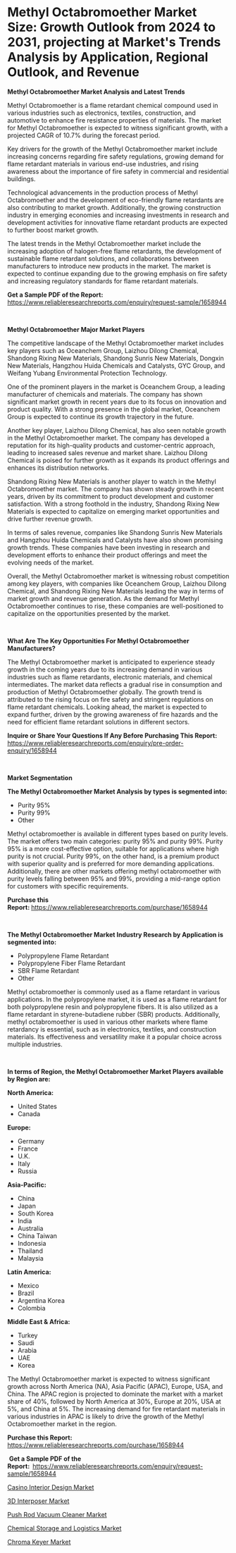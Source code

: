 <p><h1>Methyl Octabromoether Market Size: Growth Outlook from 2024 to 2031, projecting at Market's Trends Analysis by Application, Regional Outlook, and Revenue</h1></p><p><strong>Methyl Octabromoether Market Analysis and Latest Trends</strong></p>
<p><p>Methyl Octabromoether is a flame retardant chemical compound used in various industries such as electronics, textiles, construction, and automotive to enhance fire resistance properties of materials. The market for Methyl Octabromoether is expected to witness significant growth, with a projected CAGR of 10.7% during the forecast period. </p><p>Key drivers for the growth of the Methyl Octabromoether market include increasing concerns regarding fire safety regulations, growing demand for flame retardant materials in various end-use industries, and rising awareness about the importance of fire safety in commercial and residential buildings. </p><p>Technological advancements in the production process of Methyl Octabromoether and the development of eco-friendly flame retardants are also contributing to market growth. Additionally, the growing construction industry in emerging economies and increasing investments in research and development activities for innovative flame retardant products are expected to further boost market growth.</p><p>The latest trends in the Methyl Octabromoether market include the increasing adoption of halogen-free flame retardants, the development of sustainable flame retardant solutions, and collaborations between manufacturers to introduce new products in the market. The market is expected to continue expanding due to the growing emphasis on fire safety and increasing regulatory standards for flame retardant materials.</p></p>
<p><strong>Get a Sample PDF of the Report:&nbsp;</strong> <a href="https://www.reliableresearchreports.com/enquiry/request-sample/1658944">https://www.reliableresearchreports.com/enquiry/request-sample/1658944</a></p>
<p>&nbsp;</p>
<p><strong>Methyl Octabromoether Major Market Players</strong></p>
<p><p>The competitive landscape of the Methyl Octabromoether market includes key players such as Oceanchem Group, Laizhou Dilong Chemical, Shandong Rixing New Materials, Shandong Sunris New Materials, Dongxin New Materials, Hangzhou Huida Chemicals and Catalysts, GYC Group, and Weifang Yubang Environmental Protection Technology.</p><p>One of the prominent players in the market is Oceanchem Group, a leading manufacturer of chemicals and materials. The company has shown significant market growth in recent years due to its focus on innovation and product quality. With a strong presence in the global market, Oceanchem Group is expected to continue its growth trajectory in the future.</p><p>Another key player, Laizhou Dilong Chemical, has also seen notable growth in the Methyl Octabromoether market. The company has developed a reputation for its high-quality products and customer-centric approach, leading to increased sales revenue and market share. Laizhou Dilong Chemical is poised for further growth as it expands its product offerings and enhances its distribution networks.</p><p>Shandong Rixing New Materials is another player to watch in the Methyl Octabromoether market. The company has shown steady growth in recent years, driven by its commitment to product development and customer satisfaction. With a strong foothold in the industry, Shandong Rixing New Materials is expected to capitalize on emerging market opportunities and drive further revenue growth.</p><p>In terms of sales revenue, companies like Shandong Sunris New Materials and Hangzhou Huida Chemicals and Catalysts have also shown promising growth trends. These companies have been investing in research and development efforts to enhance their product offerings and meet the evolving needs of the market.</p><p>Overall, the Methyl Octabromoether market is witnessing robust competition among key players, with companies like Oceanchem Group, Laizhou Dilong Chemical, and Shandong Rixing New Materials leading the way in terms of market growth and revenue generation. As the demand for Methyl Octabromoether continues to rise, these companies are well-positioned to capitalize on the opportunities presented by the market.</p></p>
<p>&nbsp;</p>
<p><strong>What Are The Key Opportunities For Methyl Octabromoether Manufacturers?</strong></p>
<p><p>The Methyl Octabromoether market is anticipated to experience steady growth in the coming years due to its increasing demand in various industries such as flame retardants, electronic materials, and chemical intermediates. The market data reflects a gradual rise in consumption and production of Methyl Octabromoether globally. The growth trend is attributed to the rising focus on fire safety and stringent regulations on flame retardant chemicals. Looking ahead, the market is expected to expand further, driven by the growing awareness of fire hazards and the need for efficient flame retardant solutions in different sectors.</p></p>
<p><strong>Inquire or Share Your Questions If Any Before Purchasing This Report:</strong> <a href="https://www.reliableresearchreports.com/enquiry/pre-order-enquiry/1658944">https://www.reliableresearchreports.com/enquiry/pre-order-enquiry/1658944</a></p>
<p>&nbsp;</p>
<p><strong>Market Segmentation</strong></p>
<p><strong>The Methyl Octabromoether Market Analysis by types is segmented into:</strong></p>
<p><ul><li>Purity 95%</li><li>Purity 99%</li><li>Other</li></ul></p>
<p><p>Methyl octabromoether is available in different types based on purity levels. The market offers two main categories: purity 95% and purity 99%. Purity 95% is a more cost-effective option, suitable for applications where high purity is not crucial. Purity 99%, on the other hand, is a premium product with superior quality and is preferred for more demanding applications. Additionally, there are other markets offering methyl octabromoether with purity levels falling between 95% and 99%, providing a mid-range option for customers with specific requirements.</p></p>
<p><strong>Purchase this Report:&nbsp;</strong><a href="https://www.reliableresearchreports.com/purchase/1658944">https://www.reliableresearchreports.com/purchase/1658944</a></p>
<p>&nbsp;</p>
<p><strong>The Methyl Octabromoether Market Industry Research by Application is segmented into:</strong></p>
<p><ul><li>Polypropylene Flame Retardant</li><li>Polypropylene Fiber Flame Retardant</li><li>SBR Flame Retardant</li><li>Other</li></ul></p>
<p><p>Methyl octabromoether is commonly used as a flame retardant in various applications. In the polypropylene market, it is used as a flame retardant for both polypropylene resin and polypropylene fibers. It is also utilized as a flame retardant in styrene-butadiene rubber (SBR) products. Additionally, methyl octabromoether is used in various other markets where flame retardancy is essential, such as in electronics, textiles, and construction materials. Its effectiveness and versatility make it a popular choice across multiple industries.</p></p>
<p>&nbsp;</p>
<p><strong>In terms of Region, the Methyl Octabromoether Market Players available by Region are:</strong></p>
<p>
    <p> <strong> North America: </strong>
        <ul>
            <li>United States</li>
            <li>Canada</li>
        </ul>
        </p> 
    <p> <strong> Europe: </strong>
        <ul>
            <li>Germany</li>
            <li>France</li>
            <li>U.K.</li>
            <li>Italy</li>
            <li>Russia</li>
        </ul>
        </p> 
    <p> <strong> Asia-Pacific: </strong>
        <ul>
            <li>China</li>
            <li>Japan</li>
            <li>South Korea</li>
            <li>India</li>
            <li>Australia</li>
            <li>China Taiwan</li>
            <li>Indonesia</li>
            <li>Thailand</li>
            <li>Malaysia</li>
        </ul>
        </p> 
    <p> <strong> Latin America: </strong>
        <ul>
            <li>Mexico</li>
            <li>Brazil</li>
            <li>Argentina Korea</li>
            <li>Colombia</li>
        </ul>
        </p> 
    <p> <strong> Middle East & Africa: </strong>
        <ul>
            <li>Turkey</li>
            <li>Saudi</li>
            <li>Arabia</li>
            <li>UAE</li>
            <li>Korea</li>
        </ul>
    </p>
    </p>
<p><p>The Methyl Octabromoether market is expected to witness significant growth across North America (NA), Asia Pacific (APAC), Europe, USA, and China. The APAC region is projected to dominate the market with a market share of 40%, followed by North America at 30%, Europe at 20%, USA at 5%, and China at 5%. The increasing demand for fire retardant materials in various industries in APAC is likely to drive the growth of the Methyl Octabromoether market in the region.</p></p>
<p><strong>Purchase this Report: </strong><a href="https://www.reliableresearchreports.com/purchase/1658944">https://www.reliableresearchreports.com/purchase/1658944</a></p>
<p>&nbsp;<strong>Get a Sample PDF of the Report:&nbsp;&nbsp;</strong><a href="https://www.reliableresearchreports.com/enquiry/request-sample/1658944">https://www.reliableresearchreports.com/enquiry/request-sample/1658944</a></p>
<p><strong></strong></p>
<p><p><a href="https://medium.com/@v27092023/casino-interior-design-market-report-reveals-the-latest-trends-and-growth-opportunities-of-this-0bbd845b076d">Casino Interior Design Market</a></p><p><a href="https://medium.com/@linabernier/3d-interposer-market-report-reveals-the-latest-trends-and-growth-opportunities-of-this-market-60cd5577d369">3D Interposer Market</a></p><p><a href="https://github.com/provorikovar/Market-Research-Report-List-3/blob/main/push-rod-vacuum-cleaner-market.md">Push Rod Vacuum Cleaner Market</a></p><p><a href="https://github.com/CliffMedina6/Market-Research-Report-List-3/blob/main/chemical-storage-and-logistics-market.md">Chemical Storage and Logistics Market</a></p><p><a href="https://medium.com/@linabernier/chroma-keyer-market-trends-forecast-and-competitive-analysis-to-2031-01e196e9d5f2">Chroma Keyer Market</a></p></p>